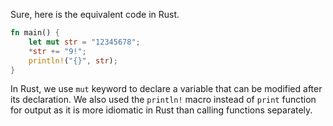 Sure, here is the equivalent code in Rust.

```rust
fn main() {
    let mut str = "12345678";
    *str += "9!";
    println!("{}", str);
}
```
In Rust, we use `mut` keyword to declare a variable that can be modified after its declaration. We also used the `println!` macro instead of `print` function for output as it is more idiomatic in Rust than calling functions separately.
